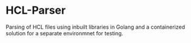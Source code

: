 # HCL-Parser

Parsing of HCL files using inbuilt libraries in Golang and a containerized solution for a separate environmnet for testing.

